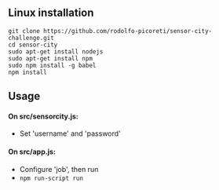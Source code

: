 ## Linux installation 
```
git clone https://github.com/rodolfo-picoreti/sensor-city-challenge.git
cd sensor-city
sudo apt-get install nodejs
sudo apt-get install npm
sudo npm install -g babel
npm install
```

## Usage

#### On src/sensorcity.js: 
- Set 'username' and 'password' 

#### On src/app.js:
- Configure 'job', then run
- ```npm run-script run```
